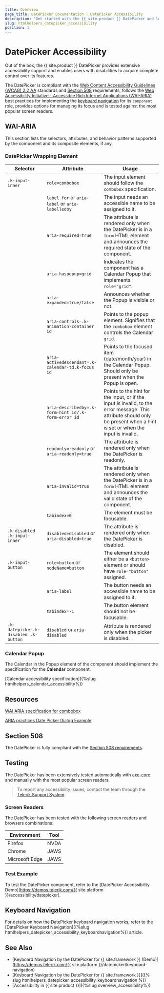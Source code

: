 ```yaml
---
title: Overview
page_title: DatePicker Documentation | DatePicker Accessibility
description: "Get started with the {{ site.product }} DatePicker and learn about its accessibility support for WAI-ARIA, Section 508, and WCAG 2.2."
slug: htmlhelpers_datepicker_accessibility
position: 1
---
```


# DatePicker Accessibility





Out of the box, the {{ site.product }} DatePicker provides extensive accessibility support and enables users with disabilities to acquire complete control over its features.


The DatePicker is compliant with the [Web Content Accessibility Guidelines (WCAG) 2.2 AA](https://www.w3.org/TR/WCAG22/) standards and [Section 508](https://www.section508.gov/) requirements, follows the [Web Accessibility Initiative - Accessible Rich Internet Applications (WAI-ARIA)](https://www.w3.org/WAI/ARIA/apg/) best practices for implementing the [keyboard navigation](#keyboard-navigation) for its `component` role, provides options for managing its focus and is tested against the most popular screen readers.

## WAI-ARIA


This section lists the selectors, attributes, and behavior patterns supported by the component and its composite elements, if any.

### DatePicker Wrapping Element

| Selector | Attribute | Usage |
| -------- | --------- | ----- |
| `.k-input-inner` | `role=combobox` | The input element should follow the `combobox` specification. |
|  | `label for` or `aria-label` or `aria-labelledby` | The input needs an accessible name to be assigned to it. |
|  | `aria-required=true` | The attribute is rendered only when the DatePicker is in a `form` HTML element and announces the required state of the component. |
|  | `aria-haspopup=grid` | Indicates the component has a Calendar Popup that implements `role="grid"`. |
|  | `aria-expanded=true/false` | Announces whether the Popup is visible or not. |
|  | `aria-controls=.k-animation-container id` | Points to the popup element. Signifies that the `combobox` element controls the Calendar `grid`. |
|  | `aria-activedescendant=.k-calendar-td.k-focus id` | Points to the focused item (date/month/year) in the Calendar Popup. Should only be present when the Popup is open. |
|  | `aria-describedby=.k-form-hint id/.k-form-error id` | Points to the hint for the input, or if the input is invalid, to the error message. This attribute should only be present when a hint is set or when the input is invalid. |
|  | `readonly=readonly` or `aria-readonly=true` | The attribute is rendered only when the DatePicker is readonly. |
|  | `aria-invalid=true` | The attribute is rendered only when the DatePicker is in a `form` HTML element and announces the valid state of the component. |
|  | `tabindex=0` | The element must be focusable. |
| `.k-disabled .k-input-inner` | `disabled=disabled` or `aria-disabled=true` | The attribute is rendered only when the DatePicker is disabled. |
| `.k-input-button` | `role=button` or `nodeName=button` | The element should either be a `<button>` element or should have `role="button"` assigned. |
|  | `aria-label` | The button needs an accessible name to be assigned to it. |
|  | `tabindex=-1` | The button element should not be focusable. |
| `.k-datepicker.k-disabled .k-button` | `disabled` or `aria-disabled` | Attribute is rendered only when the picker is disabled. |

### Calendar Popup


The Calendar in the Popup element of the component should implement the specification for the **Calendar** component.

[Calendar accessibility specification]({%slug htmlhelpers_calendar_accessibility%})

## Resources

[WAI ARIA specification for combobox](https://www.w3.org/TR/wai-aria-1.2/#combobox)

[ARIA practices Date Picker Dialog Example](https://www.w3.org/WAI/ARIA/apg/example-index/dialog-modal/datepicker-dialog.html)

## Section 508


The DatePicker is fully compliant with the [Section 508 requirements](http://www.section508.gov/).

## Testing


The DatePicker has been extensively tested automatically with [axe-core](https://github.com/dequelabs/axe-core) and manually with the most popular screen readers.

> To report any accessibility issues, contact the team through the [Telerik Support System](https://www.telerik.com/account/support-center).

### Screen Readers


The DatePicker has been tested with the following screen readers and browsers combinations:

| Environment | Tool |
| ----------- | ---- |
| Firefox | NVDA |
| Chrome | JAWS |
| Microsoft Edge | JAWS |



### Test Example

To test the DatePicker component, refer to the [DatePicker Accessibility Demo](https://demos.telerik.com/{{ site.platform }}/accessibility/datepicker).

## Keyboard Navigation

For details on how the DatePicker keyboard navigation works, refer to the [DatePicker Keyboard Navigation]({%slug htmlhelpers_datepicker_accessibility_keyboardnavigation%}) article.

## See Also

* [Keyboard Navigation by the DatePicker for {{ site.framework }} (Demo)](https://demos.telerik.com/{{ site.platform }}/datepicker/keyboard-navigation)
* [Keyboard Navigation by the DatePicker for {{ site.framework }}]({% slug htmlhelpers_datepicker_accessibility_keyboardnavigation %})
* [Accessibility in {{ site.product }}]({%slug overview_accessibility%})